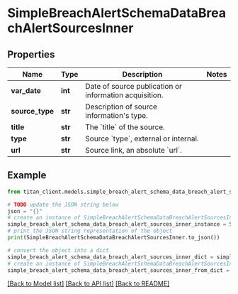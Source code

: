 # SimpleBreachAlertSchemaDataBreachAlertSourcesInner


## Properties

Name | Type | Description | Notes
------------ | ------------- | ------------- | -------------
**var_date** | **int** | Date of source publication or information acquisition. | 
**source_type** | **str** | Description of source information&#39;s type. | 
**title** | **str** | The &#x60;title&#x60; of the source. | 
**type** | **str** | Source &#x60;type&#x60;, external or internal. | 
**url** | **str** | Source link, an absolute &#x60;url&#x60;. | 

## Example

```python
from titan_client.models.simple_breach_alert_schema_data_breach_alert_sources_inner import SimpleBreachAlertSchemaDataBreachAlertSourcesInner

# TODO update the JSON string below
json = "{}"
# create an instance of SimpleBreachAlertSchemaDataBreachAlertSourcesInner from a JSON string
simple_breach_alert_schema_data_breach_alert_sources_inner_instance = SimpleBreachAlertSchemaDataBreachAlertSourcesInner.from_json(json)
# print the JSON string representation of the object
print(SimpleBreachAlertSchemaDataBreachAlertSourcesInner.to_json())

# convert the object into a dict
simple_breach_alert_schema_data_breach_alert_sources_inner_dict = simple_breach_alert_schema_data_breach_alert_sources_inner_instance.to_dict()
# create an instance of SimpleBreachAlertSchemaDataBreachAlertSourcesInner from a dict
simple_breach_alert_schema_data_breach_alert_sources_inner_from_dict = SimpleBreachAlertSchemaDataBreachAlertSourcesInner.from_dict(simple_breach_alert_schema_data_breach_alert_sources_inner_dict)
```
[[Back to Model list]](../README.md#documentation-for-models) [[Back to API list]](../README.md#documentation-for-api-endpoints) [[Back to README]](../README.md)


